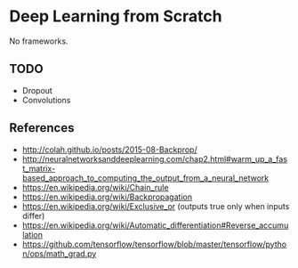# Deep Learning from Scratch

No frameworks.

## TODO

- Dropout
- Convolutions

## References

- http://colah.github.io/posts/2015-08-Backprop/
- http://neuralnetworksanddeeplearning.com/chap2.html#warm_up_a_fast_matrix-based_approach_to_computing_the_output_from_a_neural_network
- https://en.wikipedia.org/wiki/Chain_rule
- https://en.wikipedia.org/wiki/Backpropagation
- https://en.wikipedia.org/wiki/Exclusive_or (outputs true only when inputs differ)
- https://en.wikipedia.org/wiki/Automatic_differentiation#Reverse_accumulation
- https://github.com/tensorflow/tensorflow/blob/master/tensorflow/python/ops/math_grad.py
